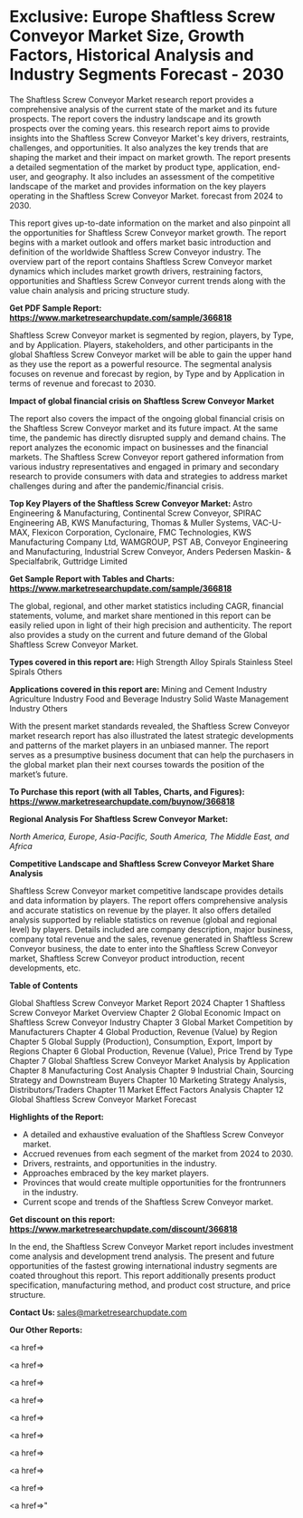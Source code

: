 # Exclusive: Europe Shaftless Screw Conveyor Market Size, Growth Factors, Historical Analysis and Industry Segments Forecast - 2030

The Shaftless Screw Conveyor Market research report provides a comprehensive analysis of the current state of the market and its future prospects. The report covers the industry landscape and its growth prospects over the coming years. this research report aims to provide insights into the Shaftless Screw Conveyor Market's key drivers, restraints, challenges, and opportunities. It also analyzes the key trends that are shaping the market and their impact on market growth. The report presents a detailed segmentation of the market by product type, application, end-user, and geography. It also includes an assessment of the competitive landscape of the market and provides information on the key players operating in the Shaftless Screw Conveyor Market. forecast from 2024 to 2030.

This report gives up-to-date information on the market and also pinpoint all the opportunities for Shaftless Screw Conveyor market growth. The report begins with a market outlook and offers market basic introduction and definition of the worldwide Shaftless Screw Conveyor industry. The overview part of the report contains Shaftless Screw Conveyor market dynamics which includes market growth drivers, restraining factors, opportunities and Shaftless Screw Conveyor current trends along with the value chain analysis and pricing structure study.

<strong><b>Get PDF Sample Report: <a href=https://www.marketresearchupdate.com/sample/366818>https://www.marketresearchupdate.com/sample/366818</a></b></strong>

Shaftless Screw Conveyor market is segmented by region, players, by Type, and by Application. Players, stakeholders, and other participants in the global Shaftless Screw Conveyor market will be able to gain the upper hand as they use the report as a powerful resource. The segmental analysis focuses on revenue and forecast by region, by Type and by Application in terms of revenue and forecast to 2030.

<strong><b>Impact of global financial crisis on Shaftless Screw Conveyor Market</b></strong>

The report also covers the impact of the ongoing global financial crisis on the Shaftless Screw Conveyor market and its future impact. At the same time, the pandemic has directly disrupted supply and demand chains. The report analyzes the economic impact on businesses and the financial markets. The Shaftless Screw Conveyor report gathered information from various industry representatives and engaged in primary and secondary research to provide consumers with data and strategies to address market challenges during and after the pandemic/financial crisis.

<strong><b>Top Key Players of the Shaftless Screw Conveyor Market:
</b></strong>Astro Engineering & Manufacturing, Continental Screw Conveyor, SPIRAC Engineering AB, KWS Manufacturing, Thomas & Muller Systems, VAC-U-MAX, Flexicon Corporation, Cyclonaire, FMC Technologies, KWS Manufacturing Company Ltd, WAMGROUP, PST AB, Conveyor Engineering and Manufacturing, Industrial Screw Conveyor, Anders Pedersen Maskin- & Specialfabrik, Guttridge Limited<strong><b>
</b></strong>

<strong><b>Get Sample Report with Tables and Charts: <a href=https://www.marketresearchupdate.com/sample/366818>https://www.marketresearchupdate.com/sample/366818</a></b></strong>

The global, regional, and other market statistics including CAGR, financial statements, volume, and market share mentioned in this report can be easily relied upon in light of their high precision and authenticity. The report also provides a study on the current and future demand of the Global Shaftless Screw Conveyor Market.

<strong><b>Types covered in this report are:
</b></strong>High Strength Alloy Spirals
Stainless Steel Spirals
Others<strong><b>
</b></strong>

<strong><b>Applications covered in this report are:
</b></strong>Mining and Cement Industry
Agriculture Industry
Food and Beverage Industry
Solid Waste Management Industry
Others<strong><b>
</b></strong>

With the present market standards revealed, the Shaftless Screw Conveyor market research report has also illustrated the latest strategic developments and patterns of the market players in an unbiased manner. The report serves as a presumptive business document that can help the purchasers in the global market plan their next courses towards the position of the market’s future.

<strong><b>To Purchase this report (with all Tables, Charts, and Figures): <a href=https://www.marketresearchupdate.com/buynow/366818>https://www.marketresearchupdate.com/buynow/366818</a></b></strong>

<strong><b>Regional Analysis For Shaftless Screw Conveyor Market:</b></strong>

<em><i>North America, Europe, Asia-Pacific, South America, The Middle East, and Africa</i></em>

<strong><b>Competitive Landscape and Shaftless Screw Conveyor Market Share Analysis</b></strong>

Shaftless Screw Conveyor market competitive landscape provides details and data information by players. The report offers comprehensive analysis and accurate statistics on revenue by the player. It also offers detailed analysis supported by reliable statistics on revenue (global and regional level) by players. Details included are company description, major business, company total revenue and the sales, revenue generated in Shaftless Screw Conveyor business, the date to enter into the Shaftless Screw Conveyor market, Shaftless Screw Conveyor product introduction, recent developments, etc.

<strong><b>Table of Contents</b></strong>

Global Shaftless Screw Conveyor Market Report 2024
Chapter 1 Shaftless Screw Conveyor Market Overview
Chapter 2 Global Economic Impact on Shaftless Screw Conveyor Industry
Chapter 3 Global Market Competition by Manufacturers
Chapter 4 Global Production, Revenue (Value) by Region
Chapter 5 Global Supply (Production), Consumption, Export, Import by Regions
Chapter 6 Global Production, Revenue (Value), Price Trend by Type
Chapter 7 Global Shaftless Screw Conveyor Market Analysis by Application
Chapter 8 Manufacturing Cost Analysis
Chapter 9 Industrial Chain, Sourcing Strategy and Downstream Buyers
Chapter 10 Marketing Strategy Analysis, Distributors/Traders
Chapter 11 Market Effect Factors Analysis
Chapter 12 Global Shaftless Screw Conveyor Market Forecast

<strong><b>Highlights of the Report:</b></strong>

- A detailed and exhaustive evaluation of the Shaftless Screw Conveyor market.
- Accrued revenues from each segment of the market from 2024 to 2030.
- Drivers, restraints, and opportunities in the industry.
- Approaches embraced by the key market players.
- Provinces that would create multiple opportunities for the frontrunners in the industry.
- Current scope and trends of the Shaftless Screw Conveyor market.

<strong><b>Get discount on this report: <a href=https://www.marketresearchupdate.com/discount/366818>https://www.marketresearchupdate.com/discount/366818</a></b></strong>

In the end, the Shaftless Screw Conveyor Market report includes investment come analysis and development trend analysis. The present and future opportunities of the fastest growing international industry segments are coated throughout this report. This report additionally presents product specification, manufacturing method, and product cost structure, and price structure.

<strong><b>Contact Us:
</b></strong>sales@marketresearchupdate.com

<strong>Our Other Reports:</strong>

<a href=></a>

<a href=></a>

<a href=></a>

<a href=></a>

<a href=></a>

<a href=></a>

<a href=></a>

<a href=></a>

<a href=></a>

<a href=></a>"

